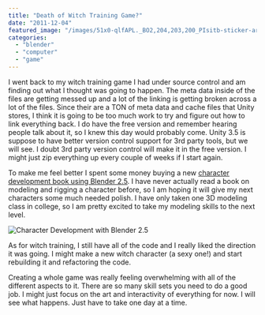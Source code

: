 ```yaml
---
title: "Death of Witch Training Game?"
date: "2011-12-04"
featured_image: "/images/51x0-qlfAPL._BO2,204,203,200_PIsitb-sticker-arrow-click,TopRight,35,-76_AA300_SH20_OU01_.jpg"
categories: 
  - "blender"
  - "computer"
  - "game"
---
```


I went back to my witch training game I had under source control and am finding out what I thought was going to happen. The meta data inside of the files are getting messed up and a lot of the linking is getting broken across a lot of the files. Since their are a TON of meta data and cache files that Unity stores, I think it is going to be too much work to try and figure out how to link everything back. I do have the free version and remember hearing people talk about it, so I knew this day would probably come. Unity 3.5 is suppose to have better version control support for 3rd party tools, but we will see. I doubt 3rd party version control will make it in the free version. I might just zip everything up every couple of weeks if I start again.

To make me feel better I spent some money buying a new [character development book using Blender 2.5](http://www.amazon.com/Character-Development-Blender-Jonathan-Williamson/dp/1435456254/ref=sr_1_1?ie=UTF8&qid=1323028170&sr=8-1). I have never actually read a book on modeling and rigging a character before, so I am hoping it will give my next characters some much needed polish. I have only taken one 3D modeling class in college, so I am pretty excited to take my modeling skills to the next level.

![Character Development with Blender 2.5](/images/51x0-qlfAPL._BO2,204,203,200_PIsitb-sticker-arrow-click,TopRight,35,-76_AA300_SH20_OU01_.jpg "Character Development with Blender 2.5")

As for witch training, I still have all of the code and I really liked the direction it was going. I might make a new witch character (a sexy one!) and start rebuilding it and refactoring the code.

Creating a whole game was really feeling overwhelming with all of the different aspects to it. There are so many skill sets you need to do a good job. I might just focus on the art and interactivity of everything for now. I will see what happens. Just have to take one day at a time.
